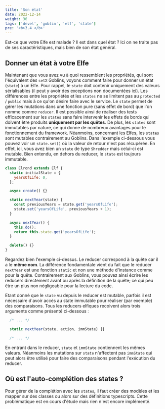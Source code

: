 ```yaml
---
title: 'Son état'
date: 2022-12-14
weight: 30
tags: ['devel', 'goblin', 'elf', 'state']
pre: '<b>3.4 </b>'
---
```


Est-ce que votre Elfe est malade ? Il est dans quel état ? Ici on ne traite pas
de ses caractéristiques, mais bien de son état général.

## Donner un état à votre Elfe

Maintenant que vous avez vu à quoi ressemblent les propriétés, qui sont
l'équivalent des `setX` Goblins, voyons comment faire pour donner un état
(`state`) à un Elfe. Pour rappel, le `state` doit contenir uniquement des
valeurs sérialisables (il peut y avoir des exceptions non documentées ici). Les
différences entre les propriétés et les `states` ne se limitent pas au
`protected` / `public` mais à ce qu'on désire faire avec le service. Le `state`
permet de gérer les mutations dans une fonction pure (sans effet de bord) que
l'on nomme comme `reducer`. Il est possible ainsi de réaliser des tests
efficacement sur les `states` sans faire intervenir les effets de bords qui
doivent être produits **uniquement par les quêtes**. De plus, les `states` sont
immutables par nature, ce qui donne de nombreux avantages pour le fonctionnement
du framework. Néanmoins, concernant les Elfes, les `states` sont mutables
contrairement au Goblins. Dans l'exemple ci-dessous vous pouvez voir un
`state.set()` où la valeur de retour n'est pas récupérée. En effet, ici, vous
avez bien un `state` de type `Shredder` mais celui-ci est mutable. Bien entendu,
en dehors du reducer, le `state` est toujours immutable.

```js
class Elrond extends Elf {
  static initialState = {
    yearsOfLife: 0,
  };

  async create() {}

  static nextYear(state) {
    const previousYears = state.get('yearsOfLife');
    state.set('yearsOfLife', previousYears + 1);
  }

  async nextYear() {
    this.do();
    return this.state.get('yearsOfLife');
  }

  delete() {}
}
```

Regardez bien l'exemple ci-dessus. Le reducer correspond à la quête car il a le
**même nom**. La différence fondamentale vient du fait que le reducer `nextYear`
est une fonction `static` et non une méthode d'instance comme pour la quête.
Contrairement aux Goblins, vous pouvez ainsi écrire les reducers directement
avant ou après la définition de la quête; ce qui peu être un plus non
négligeable pour la lecture du code.

Etant donné que le `state` vu depuis le reducer est mutable, parfois il est
nécessaire d'avoir accès au state immutable pour réaliser (par exemple) des
comparaisons. Tous les reducers elfiques recoivent alors trois arguments comme
présenté ci-dessous :

```js
  /* ... */

  static nextYear(state, action, immState) {}

  /* ... */
```

En entrant dans le reducer, `state` et `immState` contiennent les mêmes valeurs.
Néanmoins les mutations sur `state` n'affectent pas `immState` qui peut alors
être utilisé pour faire des comparaisons pendant l'exécution du reducer.

## Où est l'auto-complétion des states ?

Pour gérer de la complétion avec les `states`, il faut créer des modèles et les
mapper sur des classes ou alors sur des définitions typescripts. Cette
problématique est en cours d'étude mais rien n'est encore implémenté.
